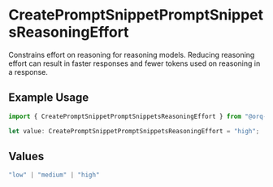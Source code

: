 # CreatePromptSnippetPromptSnippetsReasoningEffort

Constrains effort on reasoning for reasoning models. Reducing reasoning effort can result in faster responses and fewer tokens used on reasoning in a response.

## Example Usage

```typescript
import { CreatePromptSnippetPromptSnippetsReasoningEffort } from "@orq-ai/node/models/operations";

let value: CreatePromptSnippetPromptSnippetsReasoningEffort = "high";
```

## Values

```typescript
"low" | "medium" | "high"
```